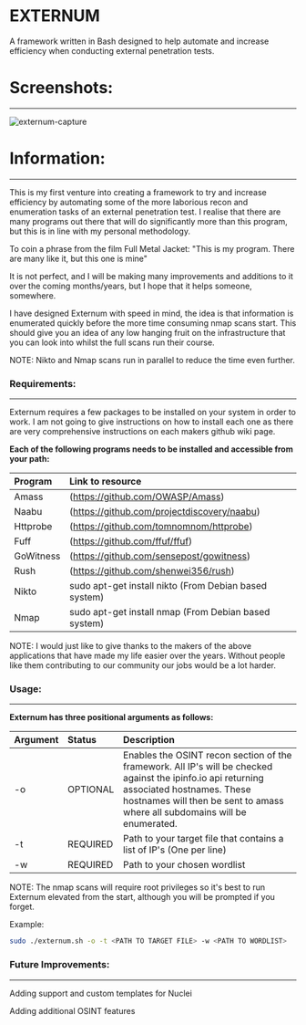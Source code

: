 # EXTERNUM

A framework written in Bash designed to help automate and increase efficiency when conducting external penetration tests.


# Screenshots:
--------------
![externum-capture](https://user-images.githubusercontent.com/75701798/120340571-111c3b80-c2ee-11eb-8095-a4c59377b26b.PNG)

# Information:
-------------
This is my first venture into creating a framework to try and increase efficiency by automating some of the more laborious recon and enumeration tasks of an external penetration test. I realise that there are many programs out there that will do significantly more than this program, but this is in line with my personal methodology.

To coin a phrase from the film Full Metal Jacket: "This is my program. There are many like it, but this one is mine"

It is not perfect, and I will be making many improvements and additions to it over the coming months/years, but I hope that it helps someone, somewhere.

I have designed Externum with speed in mind, the idea is that information is enumerated quickly before the more time consuming nmap scans start. This should give you an idea of any low hanging fruit on the infrastructure that you can look into whilst the full scans run their course.

NOTE: Nikto and Nmap scans run in parallel to reduce the time even further.

### Requirements:
-----------------
Externum requires a few packages to be installed on your system in order to work. I am not going to give instructions on how to install each one as there are very comprehensive instructions on each makers github wiki page.

**Each of the following programs needs to be installed and accessible from your path:**

| Program   | Link to resource |
|:----------|:-----------------|
| Amass     | (https://github.com/OWASP/Amass) |
| Naabu     | (https://github.com/projectdiscovery/naabu) |
| Httprobe  | (https://github.com/tomnomnom/httprobe) |
| Fuff      | (https://github.com/ffuf/ffuf) |
| GoWitness | (https://github.com/sensepost/gowitness) |
| Rush      | (https://github.com/shenwei356/rush) |
| Nikto     | sudo apt-get install nikto (From Debian based system) |
| Nmap      | sudo apt-get install nmap (From Debian based system) |

NOTE: I would just like to give thanks to the makers of the above applications that have made my life easier over the years. Without people like them contributing to our community our jobs would be a lot harder. 

### Usage:
---------

**Externum has three positional arguments as follows:**

| Argument | Status    | Description |
|:---------|:----------|:------------|
|   -o     | OPTIONAL  | Enables the OSINT recon section of the framework. All IP's will be checked against the ipinfo.io api returning associated hostnames. These hostnames will then be sent to amass where all subdomains will be enumerated. |
|   -t     | REQUIRED  | Path to your target file that contains a list of IP's (One per line) |
|   -w     | REQUIRED  | Path to your chosen wordlist | 

NOTE: The nmap scans will require root privileges so it's best to run Externum elevated from the start, although you will be prompted if you forget.

Example:
```bash
sudo ./externum.sh -o -t <PATH TO TARGET FILE> -w <PATH TO WORDLIST>
```

### Future Improvements:
---
Adding support and custom templates for Nuclei

Adding additional OSINT features


